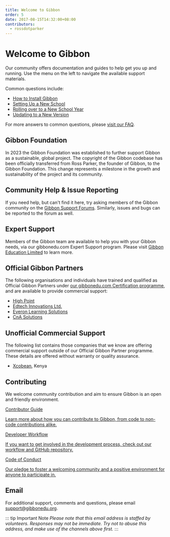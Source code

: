 ```yaml
---
title: Welcome to Gibbon
order: 5
date: 2017-08-15T14:32:00+08:00
contributors:
  - rossdotparker
---
```

# Welcome to Gibbon

Our community offers documentation and guides to help get you up and running. Use the menu on the left to navigate the available support materials.

Common questions include:
- [How to Install Gibbon](/introduction/installing-gibbon)
- [Setting Up a New School](/getting-started/next-steps)
- [Rolling over to a New School Year](/modules/admin/user-admin/rollover)
- [Updating to a New Version](/administration/updating-gibbon)

For more answers to common questions, please [visit our FAQ](/getting-started/faq).

## Gibbon Foundation

In 2023 the Gibbon Foundation was established to further support Gibbon as a sustainable, global project. The copyright of the Gibbon codebase has been officially transferred from Ross Parker, the founder of Gibbon, to the Gibbon Foundation. This change represents a milestone in the growth and sustainability of the project and its community.
## Community Help & Issue Reporting

If you need help, but can't find it here, try asking members of the Gibbon community on the [Gibbon Support Forums](http://ask.gibbonedu.org/). Similarly, issues and bugs can be reported to the forum as well.

## Expert Support
Members of the Gibbon team are available to help you with your Gibbon needs, via our gibbonedu.com Expert Support program. Please visit [Gibbon Education Limited](https://gibbonedu.com/) to learn more.

## Official Gibbon Partners
The following organisations and individuals have trained and qualified as Official Gibbon Partners under [our gibbonedu.com Certification programme](https://gibbonedu.com/certification.php), and are available to provide commercial support:

- [High Point](https://highpointedu.com)
- [Edtech Innovations Ltd.](https://edtechinno.com)
- [Everon Learning Solutions](https://www.everonlearning.com/)
- [CnA Solutions](https://cnasolutions.ng/)

## Unofficial Commercial Support
The following list contains those companies that we know are offering commercial support outside of our Official Gibbon Partner programme. These details are offered without warranty or quality assurance.

- [Xcobean](https://xcobean.org/), Kenya

## Contributing

We welcome community contribution and aim to ensure Gibbon is an open and friendly environment.

<div class="vp-box-container">
  <a class="vp-box" href="/development/contributing">
    <p class="box-title">Contributor Guide</p>
    <p class="box-caption">Learn more about how you can contribute to Gibbon, from code to non-code contributions alike.</p>
  </a>
  <a class="vp-box" href="/development/getting-started/developer-workflow">
    <p class="box-title">Developer Workflow</p>
    <p class="box-caption">If you want to get involved in the development process, check out our workflow and GitHub repository.</p>
  </a>
  <a class="vp-box" href="https://github.com/GibbonEdu/core/blob/main/.github/CODE_OF_CONDUCT.md">
    <p class="box-title">Code of Conduct</p>
    <p class="box-caption">Our pledge to foster a welcoming community and a positive environment for anyone to participate in.</p>
  </a>
  
</div>

## Email

For additional support, comments and questions, please email [support@gibbonedu.org](mailto:support@gibbonedu.org). 

::: tip Important Note
_Please note that this email address is staffed by volunteers. Responses may not be immediate. Try not to abuse this address, and make use of the channels above first._
:::
